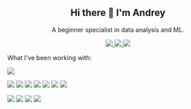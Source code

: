 <h2 align = "center"> Hi there 👋 I'm Andrey </h2>
<p align = "center"> A beginner specialist in data analysis and ML. </p>

<p align = "center" dir = "auto">
  <a href = "https://t.me/AndreyVoronkov9" rel="nofollow">
    <img src = "https://img.shields.io/badge/Telegram-2CA5E0?style=for-the-badge&logo=telegram&logoColor=white" style="max-width: 100%;">        
  </a>  
  <a href = "https://wa.me/79304175359" rel = "nofollow">
    <img src = "https://img.shields.io/badge/WhatsApp-25D366?style=for-the-badge&logo=whatsapp&logoColor=white" style="max-width: 100%;">
  </a>  
  <a href = "https://www.kaggle.com/andrewvoronkov" rel = "nofollow">
    <img src = "https://img.shields.io/badge/Kaggle-20BEFF?style=for-the-badge&logo=Kaggle&logoColor=white" style="max-width: 100%;">
  </a> 
</p>

<p> What I've been working with: </p>

<p>
  <img src = "https://img.shields.io/badge/Python-FFD43B?style=for-the-badge&logo=python&logoColor=blue" style = "max-width: 10%;">
</p>
  
<p>
  <img src = "https://img.shields.io/badge/Python-FFD43B?style=for-the-badge&logo=python&logoColor=blue" style="max-width: 100%;">
  <img src = "https://img.shields.io/badge/TensorFlow-FF6F00?style=for-the-badge&logo=tensorflow&logoColor=white" style="max-width: 100%;">
  <img src = "https://img.shields.io/badge/Keras-FF0000?style=for-the-badge&logo=keras&logoColor=white" style="max-width: 100%;">
  <img src = "https://img.shields.io/badge/SciPy-654FF0?style=for-the-badge&logo=SciPy&logoColor=white" style="max-width: 100%;">
  <img src = "https://img.shields.io/badge/scikit_learn-F7931E?style=for-the-badge&logo=scikit-learn&logoColor=white" style="max-width: 100%;">
  <img src = "https://img.shields.io/badge/Numpy-777BB4?style=for-the-badge&logo=numpy&logoColor=white" style="max-width: 100%;">
  <img src = "https://img.shields.io/badge/Pandas-2C2D72?style=for-the-badge&logo=pandas&logoColor=white" style="max-width: 100%;">
</p>

<p>
  <img src = "https://img.shields.io/badge/Google%20Sheets-34A853?style=for-the-badge&logo=google-sheets&logoColor=white" style="max-width: 100%;">
  <img src = "https://img.shields.io/badge/Microsoft_Excel-217346?style=for-the-badge&logo=microsoft-excel&logoColor=white" style="max-width: 100%;">
  <img src = "https://img.shields.io/badge/MySQL-005C84?style=for-the-badge&logo=mysql&logoColor=white" style="max-width: 100%;">
  <img src = "https://img.shields.io/badge/R-276DC3?style=for-the-badge&logo=r&logoColor=white" style="max-width: 100%;">
</p>

<!--
**amateur9/amateur9** is a ✨ _special_ ✨ repository because its `README.md` (this file) appears on your GitHub profile.

Here are some ideas to get you started:

- 🔭 I’m currently working on ...
- 🌱 I’m currently learning ...
- 👯 I’m looking to collaborate on ...
- 🤔 I’m looking for help with ...
- 💬 Ask me about ...
- 📫 How to reach me: ...
- 😄 Pronouns: ...
- ⚡ Fun fact: ...
-->
